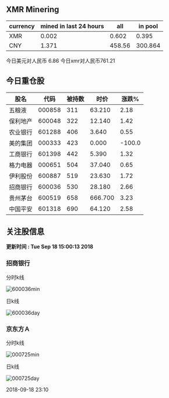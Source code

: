 ## XMR Minering

|currency|mined in last 24 hours|all|in pool|
|---|---|---|---|
|XMR|0.002|0.602|0.395|
|CNY|1.371|458.56|300.864|

今日美元对人民币 6.86	今日xmr对人民币761.21


## 今日重仓股 

|股名|代码|被持数|时价|涨跌%|
|---|---|---|---|---|
|五粮液|000858|311|63.210|2.18|
|保利地产|600048|322|12.140|1.42|
|农业银行|601288|406|3.640|0.55|
|美的集团|000333|423|0.000|-100.0|
|工商银行|601398|442|5.390|1.32|
|格力电器|000651|504|37.040|0.65|
|伊利股份|600887|519|23.630|1.72|
|招商银行|600036|530|28.180|2.66|
|贵州茅台|600519|658|666.700|3.23|
|中国平安|601318|690|64.120|2.58|

## 关注股信息
**更新时间 : Tue Sep 18 15:00:13 2018**
### 招商银行 
分时k线

![600036min](http://image.sinajs.cn/newchart/min/n/sh600036.gif)

日k线

![600036day](http://image.sinajs.cn/newchart/daily/n/sh600036.gif)

### 京东方Ａ 
分时k线

![000725min](http://image.sinajs.cn/newchart/min/n/sz000725.gif)

日k线

![000725day](http://image.sinajs.cn/newchart/daily/n/sz000725.gif)

2018-09-18 23:10